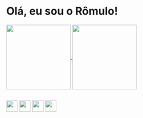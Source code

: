 <h1> Olá, eu sou o Rômulo!</h1>

<a href="https://github.com/romulolpaula">
  <img align="center" height="170em" src="https://github-readme-stats.vercel.app/api?username=romulolpaula&show_icons=true&theme=date_night&locale=pt-br&hide=commits" />
</a>
<a href="https://github.com/romulolpaula">
  <img align="center" height="170em" src="https://github-readme-stats.vercel.app/api/top-langs/?username=romulolpaula&theme=date_night&locale=pt-br" />
</a>

##

<img align="center" height="30em" src="https://cdn.jsdelivr.net/gh/devicons/devicon@latest/icons/photoshop/photoshop-original.svg" /> <img align="center" height="30em" src="https://cdn.jsdelivr.net/gh/devicons/devicon@latest/icons/python/python-original.svg" /> <img align="center" height="30em" src="https://cdn.jsdelivr.net/gh/devicons/devicon@latest/icons//html5/html5-plain.svg" />  <img align="center" height="30em" src="https://cdn.jsdelivr.net/gh/devicons/devicon@latest/icons/css3/css3-plain.svg" />


          

          
          
